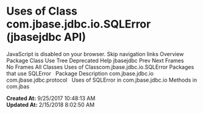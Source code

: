 # Uses of Class com.jbase.jdbc.io.SQLError (jbasejdbc   API)

JavaScript is disabled on your browser. Skip navigation links Overview Package Class Use Tree Deprecated Help jbasejdbc Prev Next Frames No Frames All Classes Uses of Classcom.jbase.jdbc.io.SQLError Packages that use SQLError   Package Description com.jbase.jdbc.io   com.jbase.jdbc.protocol   Uses of SQLError in com.jbase.jdbc.io Methods in com.jbas  

**Created At:** 9/25/2017 10:48:13 AM  
**Updated At:** 2/15/2018 8:02:50 AM  


